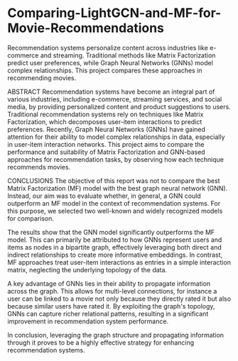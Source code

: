 # Comparing-LightGCN-and-MF-for-Movie-Recommendations
Recommendation systems personalize content across industries like e-commerce and streaming. Traditional methods like Matrix Factorization predict user preferences, while Graph Neural Networks (GNNs) model complex relationships. This project compares these approaches in recommending movies.

ABSTRACT
Recommendation systems have become an integral part of various industries, including e-commerce, streaming services, and social media, by providing personalized content and product suggestions to users. Traditional recommendation systems rely on techniques like Matrix Factorization, which decomposes user-item interactions to predict preferences. Recently, Graph Neural Networks (GNNs) have gained attention for their ability to model complex relationships in data, especially in user-item interaction networks. This project aims to compare the performance and suitability of Matrix Factorization and GNN-based approaches for recommendation tasks,  by observing how each technique recommends movies.

CONCLUSIONS
The objective of this report was not to compare the best Matrix Factorization (MF) model with the best graph neural network (GNN). Instead, our aim was to evaluate whether, in general, a GNN could outperform an MF model in the context of recommendation systems. For this purpose, we selected two well-known and widely recognized models for comparison.

The results show that the GNN model significantly outperforms the MF model. This can primarily be attributed to how GNNs represent users and items as nodes in a bipartite graph, effectively leveraging both direct and indirect relationships to create more informative embeddings. In contrast, MF approaches treat user-item interactions as entries in a simple interaction matrix, neglecting the underlying topology of the data.

A key advantage of GNNs lies in their ability to propagate information across the graph. This allows for multi-level connections, for instance a user can be linked to a movie not only because they directly rated it but also because similar users have rated it. By exploiting the graph's topology, GNNs can capture richer relational patterns, resulting in a significant improvement in recommendation system performance.

In conclusion, leveraging the graph structure and propagating information through it proves to be a highly effective strategy for enhancing recommendation systems.
